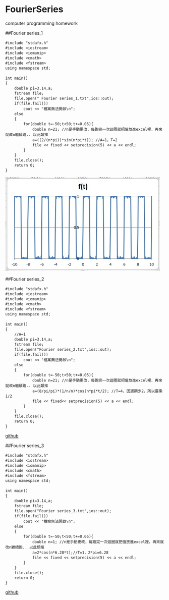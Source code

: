 FourierSeries
=============

computer programming homework

##Fourier series_1

```
#include "stdafx.h"
#include <iostream>
#include <iomanip> 
#include <cmath>
#include <fstream>
using namespace std;

int main()
{
	double pi=3.14,a;
	fstream file;
	file.open(" Fourier series_1.txt",ios::out);
	if(file.fail())
		cout << "檔案無法開啟\n";
	else
	{
		for(double t=-50;t<50;t+=0.05){
			double n=21; //n是手動更改，每跑完一次迴圈就把值放進excel裡，再來就改n繼續跑.. 以此類推
			a=((2/(n*pi))*sin(n*pi*t)); //A=1，T=2
			file << fixed << setprecision(5) << a << endl;
		}
	}
	file.close();
	return 0;
}
```
![Fourier%20series_%E7%AC%AC%E4%B8%80%E9%A1%8C%E6%B3%A2%E5%BD%A2%E5%9C%96.jpg](https://github.com/Siang-Wei/FourierSeries/blob/master/Fourier%20series_%E7%AC%AC%E4%B8%80%E9%A1%8C%E6%B3%A2%E5%BD%A2%E5%9C%96.jpg)

##Fourier series_2

```
#include "stdafx.h"
#include <iostream>
#include <iomanip> 
#include <cmath>
#include <fstream>
using namespace std;

int main()
{
	//A=1
	double pi=3.14,a;
	fstream file;
	file.open("Fourier series_2.txt",ios::out);
	if(file.fail())
		cout << "檔案無法開啟\n";
	else
	{
		for(double t=-50;t<50;t+=0.05){
			double n=21; //n是手動更改，每跑完一次迴圈就把值放進excel裡，再來就改n繼續跑.. 以此類推
			a=(8/pi/pi)*(1/n/n)*cos(n*pi*t/2); //T=4，因週期少2，所以要乘1/2
			file << fixed<< setprecision(5) << a << endl;
		}
	}
	file.close();
	return 0;
}
```
[github](https://github.com/Siang-Wei/FourierSeries/blob/master/Fourier%20series_%E7%AC%AC%E4%BA%8C%E9%A1%8C%E6%B3%A2%E5%BD%A2%E5%9C%96.jpg)

##Fourier series_3

```
#include "stdafx.h"
#include <iostream>
#include <iomanip> 
#include <cmath>
#include <fstream>
using namespace std;

int main()
{
	double pi=3.14,a;
	fstream file;
	file.open("Fourier series_3.txt",ios::out);
	if(file.fail())
		cout << "檔案無法開啟\n";
	else
	{
		for(double t=-50;t<50;t+=0.05){
			double n=1; //n是手動更改，每跑完一次迴圈就把值放進excel裡，再來就改n繼續跑.. 以此類推
			a=2*cos(n*6.28*t);//T=1，2*pi=6.28
			file << fixed << setprecision(5) << a << endl;
		}
	}
	file.close();
	return 0;
}
```
[github](https://github.com/Siang-Wei/FourierSeries/blob/master/Fourier%20series_%E7%AC%AC%E4%B8%89%E9%A1%8C%E6%B3%A2%E5%BD%A2%E5%9C%96.jpg)
